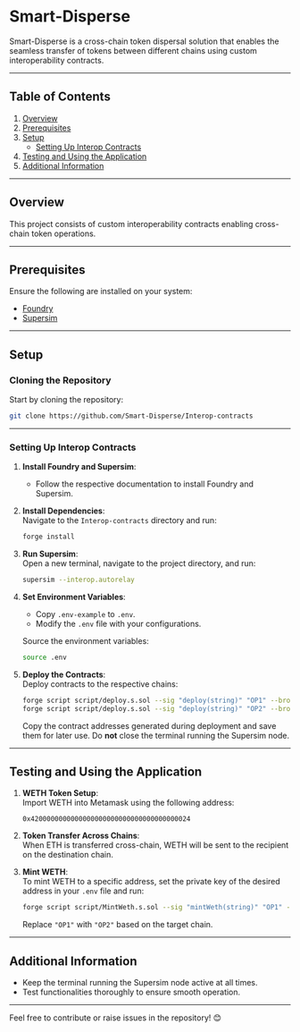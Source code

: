 # Smart-Disperse

Smart-Disperse is a cross-chain token dispersal solution that enables the seamless transfer of tokens between different chains using custom interoperability contracts.

---

## Table of Contents

1. [Overview](#overview)
2. [Prerequisites](#prerequisites)
3. [Setup](#setup)
   - [Setting Up Interop Contracts](#setting-up-interop-contracts)
4. [Testing and Using the Application](#testing-and-using-the-application)
5. [Additional Information](#additional-information)

---

## Overview

This project consists of custom interoperability contracts enabling cross-chain token operations.

---

## Prerequisites

Ensure the following are installed on your system:

- [Foundry](https://book.getfoundry.sh/getting-started/installation)
- [Supersim](https://supersim.pages.dev/getting-started/installation)

---

## Setup

### Cloning the Repository

Start by cloning the repository:

```bash
git clone https://github.com/Smart-Disperse/Interop-contracts
```

---

### Setting Up Interop Contracts

1. **Install Foundry and Supersim**:

   - Follow the respective documentation to install Foundry and Supersim.

2. **Install Dependencies**:  
   Navigate to the `Interop-contracts` directory and run:

   ```bash
   forge install
   ```

3. **Run Supersim**:  
   Open a new terminal, navigate to the project directory, and run:

   ```bash
   supersim --interop.autorelay
   ```

4. **Set Environment Variables**:

   - Copy `.env-example` to `.env`.
   - Modify the `.env` file with your configurations.

   Source the environment variables:

   ```bash
   source .env
   ```

5. **Deploy the Contracts**:  
   Deploy contracts to the respective chains:

   ```bash
   forge script script/deploy.s.sol --sig "deploy(string)" "OP1" --broadcast
   forge script script/deploy.s.sol --sig "deploy(string)" "OP2" --broadcast
   ```

   Copy the contract addresses generated during deployment and save them for later use. Do **not** close the terminal running the Supersim node.

---

## Testing and Using the Application

1. **WETH Token Setup**:  
   Import WETH into Metamask using the following address:

   ```text
   0x4200000000000000000000000000000000000024
   ```

2. **Token Transfer Across Chains**:  
   When ETH is transferred cross-chain, WETH will be sent to the recipient on the destination chain.

3. **Mint WETH**:  
   To mint WETH to a specific address, set the private key of the desired address in your `.env` file and run:

   ```bash
   forge script script/MintWeth.s.sol --sig "mintWeth(string)" "OP1" --broadcast
   ```

   Replace `"OP1"` with `"OP2"` based on the target chain.

---

## Additional Information

- Keep the terminal running the Supersim node active at all times.
- Test functionalities thoroughly to ensure smooth operation.

---

Feel free to contribute or raise issues in the repository! 😊
